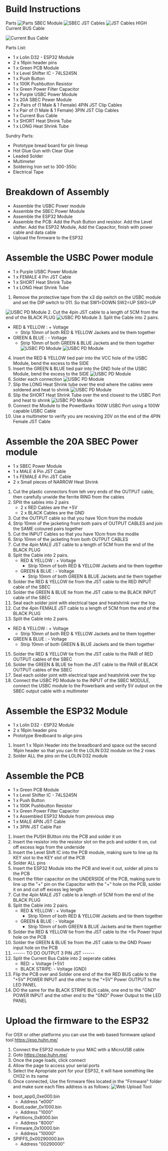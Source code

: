 # Build Instructions
Parts 
![Parts](https://github.com/leonyuhanov/ESP32_RGBW_ArtNet/blob/main/Module%20Build%20Documentation/Parts1of2.jpg)
SBEC Module
![SBEC](https://github.com/leonyuhanov/ESP32_RGBW_ArtNet/blob/main/Module%20Build%20Documentation/sbec.jpg)
JST Cables
![JST Cables](https://github.com/leonyuhanov/ESP32_RGBW_ArtNet/blob/main/Module%20Build%20Documentation/jst.jpg)
HIGH Current BUS Cable

![Current Bus Cable](https://github.com/leonyuhanov/ESP32_RGBW_ArtNet/blob/main/Module%20Build%20Documentation/currentbus.jpg)


Parts List:
-  1 x Lolin D32 - ESP32 Module
-  2 x 16pin header pins
-  1 x Green PCB Module
-  1 x Level Shifter IC - 74LS245N
-  1 x Push Button
-  1 x 100K Pushbutton Resistor
-  1 x Green Power Filter Capacitor
-  1 x Purple USBC Power Module
-  1 x 20A SBEC Power Module
-  2 x Pairs of (1 Male & 1 Female) 4PIN JST Clip Cables
-  1 x Pair of (1 Male & 1 Female) 3PIN JST Clip Cables
-  1 x Current Bus Cable
-  1 x SHORT Heat Shrink Tube
-  1 x LONG Heat Shrink Tube

Sundry Parts:
-  Prototype bread board for pin lineup
-  Hot Glue Gun with Clear Glue
-  Leaded Solder
-  Multimeter
-  Soldering Iron set to 300-350c
-  Electrical Tape

# Breakdown of Assembly

- Assemble the USBC Power module
- Assemble the SBEC Power Module
- Assemble the ESP32 Module
- Assemble the PCB: Add the Push Button and resistor. Add the Level shifter. Add the ESP32 Module, Add the Capacitor, finish with power cable and data cable
- Upload the firmware to the ESP32

# Assemble the USBC Power module

- 1 x Purple USBC Power Module
- 1 x FEMALE 4 Pin JST Cable
- 1 x SHORT Heat Shrink Tube
- 1 x LONG Heat Shrink Tube
 
1. Remove the protective tape from the x3 dip switch on the USBC module and set the DIP switch to 011. So that SW1=DOWN SW2=UP SW3=UP

![USBC PD Module](https://github.com/leonyuhanov/ESP32_RGBW_ArtNet/blob/main/Module%20Build%20Documentation/usbcpd.jpg)
2. Cut the 4pin JST cable to a length of 5CM from the end of the BLACK PLUG
![USBC PD Module](https://github.com/leonyuhanov/ESP32_RGBW_ArtNet/blob/main/Module%20Build%20Documentation/usbcpd-1.jpg)
3. Split the Cable into 2 pairs.
   - RED & YELLOW : + Voltage
     - Strip 10mm of both RED & YELLOW Jackets and tie them together
   - GREEN & BLUE : - Voltage
     - Strip 10mm of both GREEN & BLUE Jackets and tie them together
![USBC PD Module](https://github.com/leonyuhanov/ESP32_RGBW_ArtNet/blob/main/Module%20Build%20Documentation/usbcpd-2.jpg)
![USBC PD Module](https://github.com/leonyuhanov/ESP32_RGBW_ArtNet/blob/main/Module%20Build%20Documentation/usbcpd-3.jpg)
4. Insert the RED & YELLOW tied pair into the VCC hole of the USBC Module, bend the excess to the SIDE
5. Insert the GREEN & BLUE tied pair into the GND hole of the USBC Module, bend the excess to the SIDE
![USBC PD Module](https://github.com/leonyuhanov/ESP32_RGBW_ArtNet/blob/main/Module%20Build%20Documentation/usbcpd-4.jpg)
6. Solder each connection
![USBC PD Module](https://github.com/leonyuhanov/ESP32_RGBW_ArtNet/blob/main/Module%20Build%20Documentation/usbcpd-5.jpg)
7. Slip the LONG Heat Shrink tube over the end where the cables were soldered and heat to shrink
![USBC PD Module](https://github.com/leonyuhanov/ESP32_RGBW_ArtNet/blob/main/Module%20Build%20Documentation/usbcpd-6.jpg)
8. Slip the SHORT Heat Shrink Tube over the end closest to the USBC Port and heat to shrink
![USBC PD Module](https://github.com/leonyuhanov/ESP32_RGBW_ArtNet/blob/main/Module%20Build%20Documentation/usbcpd-7.jpg)
9. Connect the Module to the PowerBanks 100W USBC Port using a 100W capable USBC Cable
10. Use a multimeter to verify you are receiving 20V on the end of the 4PIN Female JST Cable

# Assemble the 20A SBEC Power module
- 1 x SBEC Power Module
- 1 x MALE 4 Pin JST Cable
- 1 x FEMALE 4 Pin JST Cable
- 2 x Small pieces of NARROW Heat Shrink

1. Cut the plastic connectors from teh very ends of the OUTPUT cable, then carefully unwide the ferrite RING from the cables
2. SPlit the sables into 2 pairs
   - 2 x RED Cables are the +5V
   - 2 x BLACK Cables are the GND
4. Cut the OUTPUT cable so that you have 10cm from the module
5. Strip 10mm of the jacketing from both pairs of OUTPUT CABLES and join the SAME coloured pairs together
6. Cut the INPUT Cables so that you have 10cm from the modile
7. Strip 10mm of the jacketing from both OUTPUT CABLES
8. Cut the 4pin MALE JST cable to a length of 5CM from the end of the BLACK PLUG
9. Split the Cable into 2 pairs.
   - RED & YELLOW : + Voltage
     - Strip 10mm of both RED & YELLOW Jackets and tie them together
   - GREEN & BLUE : - Voltage
     - Strip 10mm of both GREEN & BLUE Jackets and tie them together
10. Solder the RED & YELLOW tie from the JST cable to the RED INPUT cable of the SBEC
11. Solder the GREEN & BLUE tie from the JST cable to the BLACK INPUT cable of the SBEC
12. Seal each solder joint with electrical tape and heatshrink over the top
13. Cut the 4pin FEMALE JST cable to a length of 5CM from the end of the BLACK PLUG
14. Split the Cable into 2 pairs.
   - RED & YELLOW : + Voltage
     - Strip 10mm of both RED & YELLOW Jackets and tie them together
   - GREEN & BLUE : - Voltage
     - Strip 10mm of both GREEN & BLUE Jackets and tie them together
15. Solder the RED & YELLOW tie from the JST cable to the PAIR of RED OUTPUT cables of the SBEC
16. Solder the GREEN & BLUE tie from the JST cable to the PAIR of BLACK OUTPUT cables of the SBEC
17. Seal each solder joint with electrical tape and heatshrink over the top
18. Connect the USBC PD Module to the INPUT of the SBEC MODULE, connect the USBC module to the Powerbank and verify 5V output on the SBEC output cable with a multimeter

# Assemble the ESP32 Module

-  1 x Lolin D32 - ESP32 Module
-  2 x 16pin header pins
-  Prototype Bredboard to align pins

1. Insert 1 x 16pin Header into the breadboard and space out the second 16pin header so that you can fit the LOLIN D32 module on the 2 rows
2. Solder ALL the pins on the LOLIN D32 module

# Assemble the PCB
-  1 x Green PCB Module
-  1 x Level Shifter IC - 74LS245N
-  1 x Push Button
-  1 x 100K Pushbutton Resistor
-  1 x Green Power Filter Capacitor
-  1 x Assembled ESP32 Module from previous step
-  1 x MALE 4PIN JST Cable
-  1 x 3PIN JST Cable Pair

1. Insert the PUSH BUtton into the PCB and solder it on
2. Insert the resistor into the resistor slot on the pcb and solder it on, cut off excess legs from the underside
3. Insert the Level Shift IC into the PCB module, making sure to line up its KEY slot to the KEY slot of the PCB
4. Solder ALL pins
5. Insert the ESP32 Module into the PCB and level it out, solder all pins to the PCB
6. Insert the filter capacitor on the UNDERSIDE of the PCB, making sure to line up the "+" pin on the Capacitor with the "+" hole on the PCB, solder it on and cut off excess leg length
7. Cut the 4pin MALE JST cable to a length of 5CM from the end of the BLACK PLUG
9. Split the Cable into 2 pairs.
   - RED & YELLOW : + Voltage
     - Strip 10mm of both RED & YELLOW Jackets and tie them together
   - GREEN & BLUE : - Voltage
     - Strip 10mm of both GREEN & BLUE Jackets and tie them together
10. Solder the RED & YELLOW tie from the JST cable to the +5v Power Input hole on the PCB
11. Solder the GREEN & BLUE tie from the JST cable to the GND Power input hole on the PCB
12. ------ TO DO OUTPUT 3 PIN JST ------
13. Split the Current Bus Cable into 2 seperate cables
    - RED: + Voltage (+5V)
    - BLACK STRIPE: - Voltage (GND)
15. Flip the PCB over and Solder one end of the the RED BUS cable to the "+5V" POWER INPUT and the other to the "+5V" Power OUTPUT to the LED PANEL
16. DO the same for the BLACK STRIPE BUS cable, one end to the "GND" POWER INPUT and the other end to the "GND" Power Output to the LED PANEL 

# Upload the firmware to the ESP32

For OSX or other platforms you can use the web based formware uplaod tool https://esp.huhn.me/ 

1. Connect the ESP32 module to your MAC with a MicroUSB cable
2. Goto https://esp.huhn.me/
3. Once the page loads, click connect
4. Allow the page to access your serial ports
5. Select the Apropriate port for your ESP32, it will have something like CH32 in its name
6. Once connected, Use the firmware files located in the "Firmware" folder and make sure each files address is as follows:
![Web Upload Tool](https://github.com/leonyuhanov/ESP32_RGBW_ArtNet/blob/main/Firmware/ONLINETool.png)

- boot_app0_0xe000.bin
  - Address "e000" 
- BootLoader_0x1000.bin
  - Address "1000"
- Partitions_0x8000.bin
  - Address "8000"
- Firmware_0x10000.bin
  - Address "10000"
- SPIFFS_0x00290000.bin
  - Address "00290000"
